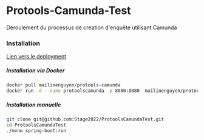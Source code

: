 # Protools-Camunda-Test
Déroulement du processus de creation d'enquête utilisant Camunda
### Installation
[Lien vers le deployment](https://protools-camunda.dev.insee.io/camunda/app/welcome/default/#!/login)

##### Installation via Docker
```bash
docker pull mailinenguyen/protools-camunda
docker run -d --name protoolscamunda -p 8080:8080  mailinenguyen/protools-camunda:latest
```
##### Installation manuelle
``` bash
git clone git@github.com:Stage2022/ProtoolsCamundaTest.git
cd ProtoolsCamundaTest
./mvnw spring-boot:run
```